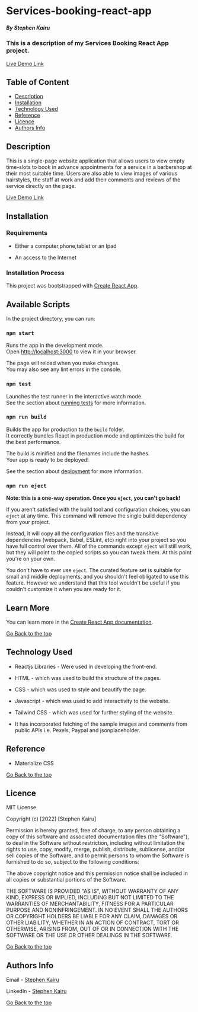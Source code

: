 # Services-booking-react-app

##### By Stephen Kairu 
### This is a description of my Services Booking React App project.

[Live Demo Link](https://stephenkairu.github.io/services-booking-react-app/)

## Table of Content

+ [Description](#description)
+ [Installation](#installation)
+ [Technology Used](#technology-used)
+ [Reference](#reference)
+ [Licence](#licence)
+ [Authors Info](#authors-info)

## Description
<p>This is a single-page website application that allows users to view empty time-slots to book in advance appointments for a service in a barbershop at their most suitable time. Users are also able to view images of various hairstyles, the staff at work and add their comments and reviews of the service directly on the page.</p>

[Live Demo Link](https://stephenkairu.github.io/services-booking-react-app/)

## Installation

### Requirements

* Either a computer,phone,tablet or an Ipad

* An access to the Internet

### Installation Process

This project was bootstrapped with [Create React App](https://github.com/facebook/create-react-app).

## Available Scripts

In the project directory, you can run:

### `npm start`

Runs the app in the development mode.\
Open [http://localhost:3000](http://localhost:3000) to view it in your browser.

The page will reload when you make changes.\
You may also see any lint errors in the console.

### `npm test`

Launches the test runner in the interactive watch mode.\
See the section about [running tests](https://facebook.github.io/create-react-app/docs/running-tests) for more information.

### `npm run build`

Builds the app for production to the `build` folder.\
It correctly bundles React in production mode and optimizes the build for the best performance.

The build is minified and the filenames include the hashes.\
Your app is ready to be deployed!

See the section about [deployment](https://facebook.github.io/create-react-app/docs/deployment) for more information.

### `npm run eject`

**Note: this is a one-way operation. Once you `eject`, you can't go back!**

If you aren't satisfied with the build tool and configuration choices, you can `eject` at any time. This command will remove the single build dependency from your project.

Instead, it will copy all the configuration files and the transitive dependencies (webpack, Babel, ESLint, etc) right into your project so you have full control over them. All of the commands except `eject` will still work, but they will point to the copied scripts so you can tweak them. At this point you're on your own.

You don't have to ever use `eject`. The curated feature set is suitable for small and middle deployments, and you shouldn't feel obligated to use this feature. However we understand that this tool wouldn't be useful if you couldn't customize it when you are ready for it.

## Learn More

You can learn more in the [Create React App documentation](https://facebook.github.io/create-react-app/docs/getting-started).


[Go Back to the top](#services-booking-react-app)
## Technology Used

* Reactjs Libraries - Were used in developing the front-end.

* HTML - which was used to build the structure of the pages.

* CSS - which was used to style and beautify the page.

* Javascript - which was used to add interactivity to the website.

* Tailwind CSS - which was used for further styling of the website.

* It has incorporated fetching of the sample images and comments from public APIs i.e. Pexels, Paypal and jsonplaceholder.

## Reference
* Materialize CSS

[Go Back to the top](#services-booking-react-app)

## Licence

MIT License

Copyright (c) [2022] [Stephen Kairu]

Permission is hereby granted, free of charge, to any person obtaining a copy
of this software and associated documentation files (the "Software"), to deal
in the Software without restriction, including without limitation the rights
to use, copy, modify, merge, publish, distribute, sublicense, and/or sell
copies of the Software, and to permit persons to whom the Software is
furnished to do so, subject to the following conditions:

The above copyright notice and this permission notice shall be included in all
copies or substantial portions of the Software.

THE SOFTWARE IS PROVIDED "AS IS", WITHOUT WARRANTY OF ANY KIND, EXPRESS OR
IMPLIED, INCLUDING BUT NOT LIMITED TO THE WARRANTIES OF MERCHANTABILITY,
FITNESS FOR A PARTICULAR PURPOSE AND NONINFRINGEMENT. IN NO EVENT SHALL THE
AUTHORS OR COPYRIGHT HOLDERS BE LIABLE FOR ANY CLAIM, DAMAGES OR OTHER
LIABILITY, WHETHER IN AN ACTION OF CONTRACT, TORT OR OTHERWISE, ARISING FROM,
OUT OF OR IN CONNECTION WITH THE SOFTWARE OR THE USE OR OTHER DEALINGS IN THE
SOFTWARE.

[Go Back to the top](#services-booking-react-app)

## Authors Info

Email - [Stephen Kairu](kairunjoroge1@gmail.com)

LinkedIn - [Stephen Kairu](https://www.linkedin.com/in/stephen-kairu-54a4bb17a/)

[Go Back to the top](#services-booking-react-app)

